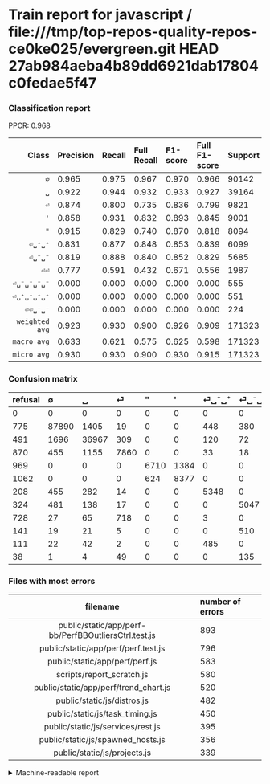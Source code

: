 # Train report for javascript / file:///tmp/top-repos-quality-repos-ce0ke025/evergreen.git HEAD 27ab984aeba4b89dd6921dab17804c0fedae5f47

### Classification report

PPCR: 0.968

| Class | Precision | Recall | Full Recall | F1-score | Full F1-score | Support | Full Support | PPCR |
|------:|:----------|:-------|:------------|:---------|:---------|:--------|:-------------|:-----|
| `∅` | 0.965| 0.975| 0.967| 0.970| 0.966| 90142| 90917| 0.991 |
| `␣` | 0.922| 0.944| 0.932| 0.933| 0.927| 39164| 39655| 0.988 |
| `⏎` | 0.874| 0.800| 0.735| 0.836| 0.799| 9821| 10691| 0.919 |
| `'` | 0.858| 0.931| 0.832| 0.893| 0.845| 9001| 10063| 0.894 |
| `"` | 0.915| 0.829| 0.740| 0.870| 0.818| 8094| 9063| 0.893 |
| `⏎␣⁺␣⁺` | 0.831| 0.877| 0.848| 0.853| 0.839| 6099| 6307| 0.967 |
| `⏎␣⁻␣⁻` | 0.819| 0.888| 0.840| 0.852| 0.829| 5685| 6009| 0.946 |
| `⏎⏎` | 0.777| 0.591| 0.432| 0.671| 0.556| 1987| 2715| 0.732 |
| `⏎␣⁻␣⁻␣⁻␣⁻` | 0.000| 0.000| 0.000| 0.000| 0.000| 555| 696| 0.797 |
| `⏎␣⁺␣⁺␣⁺␣⁺` | 0.000| 0.000| 0.000| 0.000| 0.000| 551| 662| 0.832 |
| `⏎⏎␣⁻␣⁻` | 0.000| 0.000| 0.000| 0.000| 0.000| 224| 262| 0.855 |
| `weighted avg` | 0.923| 0.930| 0.900| 0.926| 0.909| 171323| 177040| 0.968 |
| `macro avg` | 0.633| 0.621| 0.575| 0.625| 0.598| 171323| 177040| 0.968 |
| `micro avg` | 0.930| 0.930| 0.900| 0.930| 0.915| 171323| 177040| 0.968 |

### Confusion matrix

|refusal|  ∅| ␣| ⏎| "| '| ⏎␣⁺␣⁺| ⏎␣⁻␣⁻| ⏎⏎| ⏎␣⁻␣⁻␣⁻␣⁻| ⏎␣⁺␣⁺␣⁺␣⁺| ⏎⏎␣⁻␣⁻| 
|:---|:---|:---|:---|:---|:---|:---|:---|:---|:---|:---|:---|
|0 |0 |0 |0 |0 |0 |0 |0 |0 |0 |0 |0 |
|775 |87890 |1405 |19 |0 |0 |448 |380 |0 |0 |0 |0 |
|491 |1696 |36967 |309 |0 |0 |120 |72 |0 |0 |0 |0 |
|870 |455 |1155 |7860 |0 |0 |33 |18 |300 |0 |0 |0 |
|969 |0 |0 |0 |6710 |1384 |0 |0 |0 |0 |0 |0 |
|1062 |0 |0 |0 |624 |8377 |0 |0 |0 |0 |0 |0 |
|208 |455 |282 |14 |0 |0 |5348 |0 |0 |0 |0 |0 |
|324 |481 |138 |17 |0 |0 |0 |5047 |2 |0 |0 |0 |
|728 |27 |65 |718 |0 |0 |3 |0 |1174 |0 |0 |0 |
|141 |19 |21 |5 |0 |0 |0 |510 |0 |0 |0 |0 |
|111 |22 |42 |2 |0 |0 |485 |0 |0 |0 |0 |0 |
|38 |1 |4 |49 |0 |0 |0 |135 |35 |0 |0 |0 |

### Files with most errors

| filename | number of errors|
|:----:|:-----|
| public/static/app/perf-bb/PerfBBOutliersCtrl.test.js | 893 |
| public/static/app/perf/perf.test.js | 796 |
| public/static/app/perf/perf.js | 583 |
| scripts/report_scratch.js | 580 |
| public/static/app/perf/trend_chart.js | 520 |
| public/static/js/distros.js | 482 |
| public/static/js/task_timing.js | 450 |
| public/static/js/services/rest.js | 395 |
| public/static/js/spawned_hosts.js | 356 |
| public/static/js/projects.js | 339 |

<details>
    <summary>Machine-readable report</summary>
```json
{
  "cl_report": {"\"": {"f1-score": 0.8698470313715323, "precision": 0.9149168257431143, "recall": 0.8290091425747467, "support": 8094}, "\u0027": {"f1-score": 0.8929751625626265, "precision": 0.8582112488474541, "recall": 0.9306743695144983, "support": 9001}, "macro avg": {"f1-score": 0.6252745238403988, "precision": 0.6328794285135975, "recall": 0.6213099520092563, "support": 171323}, "micro avg": {"f1-score": 0.9302487114981643, "precision": 0.9302487114981642, "recall": 0.9302487114981642, "support": 171323}, "weighted avg": {"f1-score": 0.9260701808200631, "precision": 0.9229437574244389, "recall": 0.9302487114981642, "support": 171323}, "\u2205": {"f1-score": 0.9701525487339118, "precision": 0.965336203677262, "recall": 0.9750171950921879, "support": 90142}, "\u23ce": {"f1-score": 0.8355479961730626, "precision": 0.8740131213165796, "recall": 0.8003258323999592, "support": 9821}, "\u23ce\u23ce": {"f1-score": 0.6712407089765581, "precision": 0.7769688947716744, "recall": 0.5908404630095622, "support": 1987}, "\u23ce\u23ce\u2423\u207b\u2423\u207b": {"f1-score": 0.0, "precision": 0.0, "recall": 0.0, "support": 224}, "\u23ce\u2423\u207a\u2423\u207a": {"f1-score": 0.8532227185705169, "precision": 0.8308218114028274, "recall": 0.8768650598458764, "support": 6099}, "\u23ce\u2423\u207a\u2423\u207a\u2423\u207a\u2423\u207a": {"f1-score": 0.0, "precision": 0.0, "recall": 0.0, "support": 551}, "\u23ce\u2423\u207b\u2423\u207b": {"f1-score": 0.8520300498016375, "precision": 0.8190522557611165, "recall": 0.8877748460861917, "support": 5685}, "\u23ce\u2423\u207b\u2423\u207b\u2423\u207b\u2423\u207b": {"f1-score": 0.0, "precision": 0.0, "recall": 0.0, "support": 555}, "\u2423": {"f1-score": 0.9330035460545412, "precision": 0.9223533521295442, "recall": 0.9439025635787969, "support": 39164}},
  "cl_report_full": {"\"": {"f1-score": 0.818442397999634, "precision": 0.9149168257431143, "recall": 0.7403729449409687, "support": 9063}, "\u0027": {"f1-score": 0.845137207425343, "precision": 0.8582112488474541, "recall": 0.8324555301599921, "support": 10063}, "macro avg": {"f1-score": 0.5981572714310996, "precision": 0.6328794285135975, "recall": 0.5752012376758049, "support": 177040}, "micro avg": {"f1-score": 0.9149823603539986, "precision": 0.9302487114981642, "recall": 0.9002089923181202, "support": 177040}, "weighted avg": {"f1-score": 0.9085165814972942, "precision": 0.9200445537504028, "recall": 0.9002089923181202, "support": 177040}, "\u2205": {"f1-score": 0.9660205646202799, "precision": 0.965336203677262, "recall": 0.9667058965869969, "support": 90917}, "\u23ce": {"f1-score": 0.7986181670392196, "precision": 0.8740131213165796, "recall": 0.7351978299504256, "support": 10691}, "\u23ce\u23ce": {"f1-score": 0.555608140085187, "precision": 0.7769688947716744, "recall": 0.43241252302025784, "support": 2715}, "\u23ce\u23ce\u2423\u207b\u2423\u207b": {"f1-score": 0.0, "precision": 0.0, "recall": 0.0, "support": 262}, "\u23ce\u2423\u207a\u2423\u207a": {"f1-score": 0.8392969240426867, "precision": 0.8308218114028274, "recall": 0.8479467258601554, "support": 6307}, "\u23ce\u2423\u207a\u2423\u207a\u2423\u207a\u2423\u207a": {"f1-score": 0.0, "precision": 0.0, "recall": 0.0, "support": 662}, "\u23ce\u2423\u207b\u2423\u207b": {"f1-score": 0.829348451236546, "precision": 0.8190522557611165, "recall": 0.8399068064569812, "support": 6009}, "\u23ce\u2423\u207b\u2423\u207b\u2423\u207b\u2423\u207b": {"f1-score": 0.0, "precision": 0.0, "recall": 0.0, "support": 696}, "\u2423": {"f1-score": 0.9272581332931998, "precision": 0.9223533521295442, "recall": 0.9322153574580759, "support": 39655}},
  "ppcr": 0.9677078626299142
}
```
</details>
